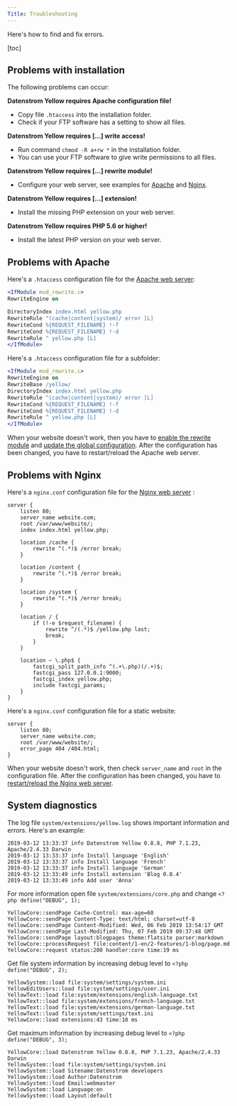 ```yaml
---
Title: Troubleshooting
---
```

Here's how to find and fix errors.

[toc]

## Problems with installation

The following problems can occur:

**Datenstrom Yellow requires Apache configuration file!**

* Copy file `.htaccess` into the installation folder.
* Check if your FTP software has a setting to show all files.

**Datenstrom Yellow requires […] write access!**

* Run command `chmod -R a+rw *` in the installation folder. 
* You can use your FTP software to give write permissions to all files.

**Datenstrom Yellow requires […] rewrite module!**

* Configure your web server, see examples for [Apache](#problems-with-apache) and [Nginx](#problems-with-nginx).

**Datenstrom Yellow requires […] extension!**

* Install the missing PHP extension on your web server.

**Datenstrom Yellow requires PHP 5.6 or higher!**

* Install the latest PHP version on your web server.

## Problems with Apache

Here's a `.htaccess` configuration file for the [Apache web server](https://httpd.apache.org):

```apache
<IfModule mod_rewrite.c>
RewriteEngine on

DirectoryIndex index.html yellow.php
RewriteRule ^(cache|content|system)/ error [L]
RewriteCond %{REQUEST_FILENAME} !-f
RewriteCond %{REQUEST_FILENAME} !-d
RewriteRule ^ yellow.php [L]
</IfModule>
```

Here's a `.htaccess` configuration file for a subfolder:

```apache
<IfModule mod_rewrite.c>
RewriteEngine on
RewriteBase /yellow/
DirectoryIndex index.html yellow.php
RewriteRule ^(cache|content|system)/ error [L]
RewriteCond %{REQUEST_FILENAME} !-f
RewriteCond %{REQUEST_FILENAME} !-d
RewriteRule ^ yellow.php [L]
</IfModule>
```

When your website doesn't work, then you have to [enable the rewrite module](https://stackoverflow.com/questions/869092/how-to-enable-mod-rewrite-for-apache-2-2) and [update the global configuration](https://stackoverflow.com/questions/18740419/how-to-set-allowoverride-all). After the configuration has been changed, you have to restart/reload the Apache web server.

## Problems with Nginx

Here's a `nginx.conf` configuration file for the [Nginx web server](https://nginx.org/) :

```nginx
server {
    listen 80;
    server_name website.com;
    root /var/www/website/;
    index index.html yellow.php;

    location /cache {
        rewrite ^(.*)$ /error break;
    }

    location /content {
        rewrite ^(.*)$ /error break;
    }

    location /system {
        rewrite ^(.*)$ /error break;
    }

    location / {
        if (!-e $request_filename) {
            rewrite ^/(.*)$ /yellow.php last;
            break;
        }
    }

    location ~ \.php$ {
        fastcgi_split_path_info ^(.+\.php)(/.+)$;
        fastcgi_pass 127.0.0.1:9000;
        fastcgi_index yellow.php;
        include fastcgi_params;
    }
}
```

Here's a `nginx.conf` configuration file for a static website:

```
server {
    listen 80;
    server_name website.com;
    root /var/www/website/;
    error_page 404 /404.html;
}
```

When your website doesn't work, then check `server_name` and `root` in the configuration file. After the configuration has been changed, you have to [restart/reload the Nginx web server](https://stackoverflow.com/questions/21292533/reload-nginx-configuration).

## System diagnostics

The log file `system/extensions/yellow.log` shows important information and errors. Here's an example:

```
2019-03-12 13:33:37 info Datenstrom Yellow 0.8.8, PHP 7.1.23, Apache/2.4.33 Darwin
2019-03-12 13:33:37 info Install language 'English'
2019-03-12 13:33:37 info Install language 'French'
2019-03-12 13:33:37 info Install language 'German'
2019-03-12 13:33:49 info Install extension 'Blog 0.8.4'
2019-03-12 13:33:49 info Add user 'Anna'
```

For more information open file `system/extensions/core.php` and change `<?php define("DEBUG", 1);`

```
YellowCore::sendPage Cache-Control: max-age=60
YellowCore::sendPage Content-Type: text/html; charset=utf-8
YellowCore::sendPage Content-Modified: Wed, 06 Feb 2019 13:54:17 GMT
YellowCore::sendPage Last-Modified: Thu, 07 Feb 2019 09:37:48 GMT
YellowCore::sendPage layout:blogpages theme:flatsite parser:markdown
YellowCore::processRequest file:content/1-en/2-features/1-blog/page.md
YellowCore::request status:200 handler:core time:19 ms
```

Get file system information by increasing debug level to `<?php define("DEBUG", 2);`
```
YellowSystem::load file:system/settings/system.ini
YellowEditUsers::load file:system/settings/user.ini
YellowText::load file:system/extensions/english-language.txt
YellowText::load file:system/extensions/french-language.txt
YellowText::load file:system/extensions/german-language.txt
YellowText::load file:system/settings/text.ini
YellowCore::load extensions:43 time:10 ms
```

Get maximum information by increasing debug level to `<?php define("DEBUG", 3);`
```
YellowCore::load Datenstrom Yellow 0.8.8, PHP 7.1.23, Apache/2.4.33 Darwin
YellowSystem::load file:system/settings/system.ini
YellowSystem::load Sitename:Datenstrom developers
YellowSystem::load Author:Datenstrom
YellowSystem::load Email:webmaster
YellowSystem::load Language:en
YellowSystem::load Layout:default
```

